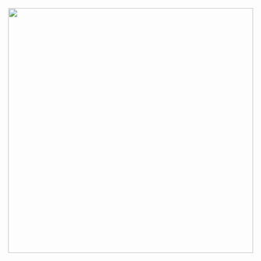 <img src="https://github.com/gabrielziegler3/Requisitos-2018-1/blob/master/imagens/Casos_de_uso/UseCase16.png" width=500px>